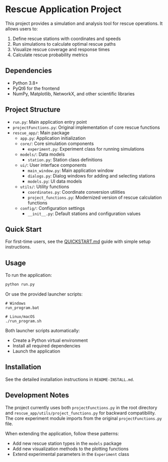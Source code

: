 # Rescue Application Project

This project provides a simulation and analysis tool for rescue operations. It allows users to:

1. Define rescue stations with coordinates and speeds
2. Run simulations to calculate optimal rescue paths
3. Visualize rescue coverage and response times
4. Calculate rescue probability metrics

## Dependencies

- Python 3.8+
- PyQt6 for the frontend
- NumPy, Matplotlib, NetworkX, and other scientific libraries

## Project Structure

- `run.py`: Main application entry point
- `projectFunctions.py`: Original implementation of core rescue functions
- `rescue_app/`: Main package
  - `app.py`: Application initialization
  - `core/`: Core simulation components
    - `experiment.py`: Experiment class for running simulations
  - `models/`: Data models
    - `station.py`: Station class definitions
  - `ui/`: User interface components
    - `main_window.py`: Main application window
    - `dialogs.py`: Dialog windows for adding and selecting stations
    - `models.py`: UI data models
  - `utils/`: Utility functions
    - `coordinates.py`: Coordinate conversion utilities
    - `project_functions.py`: Modernized version of rescue calculation functions
  - `config/`: Configuration settings
    - `__init__.py`: Default stations and configuration values

## Quick Start

For first-time users, see the [QUICKSTART.md](QUICKSTART.md) guide with simple setup instructions.

## Usage

To run the application:

```bash
python run.py
```

Or use the provided launcher scripts:
```
# Windows
run_program.bat

# Linux/macOS
./run_program.sh
```

Both launcher scripts automatically:
- Create a Python virtual environment
- Install all required dependencies
- Launch the application

## Installation

See the detailed installation instructions in `README-INSTALL.md`.

## Development Notes

The project currently uses both `projectFunctions.py` in the root directory and `rescue_app/utils/project_functions.py` for backward compatibility. The core experiment module imports from the original `projectFunctions.py` file.

When extending the application, follow these patterns:
- Add new rescue station types in the `models` package
- Add new visualization methods to the plotting functions
- Extend experimental parameters in the `Experiment` class
